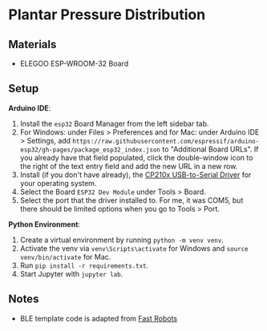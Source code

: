 # Plantar Pressure Distribution

## Materials
- ELEGOO ESP-WROOM-32 Board

## Setup

**Arduino IDE**:

1. Install the `esp32` Board Manager from the left sidebar tab.
2. For Windows: under Files > Preferences and for Mac: under Arduino IDE > Settings, add `https://raw.githubusercontent.com/espressif/arduino-esp32/gh-pages/package_esp32_index.json` to "Additional Board URLs". If you already have that field populated, click the double-window icon to the right of the text entry field and add the new URL in a new row.
3. Install (if you don't have already), the [CP210x USB-to-Serial Driver](https://www.silabs.com/developer-tools/usb-to-uart-bridge-vcp-drivers?tab=downloads) for your operating system.
4. Select the Board `ESP32 Dev Module` under Tools > Board.
5. Select the port that the driver installed to. For me, it was COM5, but there should be limited options when you go to Tools > Port.

**Python Environment**:

1. Create a virtual environment by running `python -m venv venv`.
2. Activate the venv via `venv\Scripts\activate` for Windows and `source venv/bin/activate` for Mac.
3. Run `pip install -r requirements.txt`.
4. Start Jupyter with `jupyter lab`.

## Notes
- BLE template code is adapted from [Fast Robots](https://github.com/FastRobotsCornell/FastRobots-2025)

